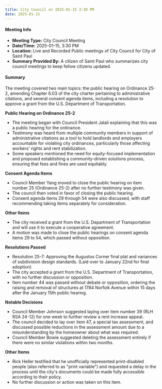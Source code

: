 ```yaml
---
title: City Council on 2025-01-15 3:30 PM
date: 2025-01-15
---
```

#### Meeting Info
- **Meeting Type:** City Council Meeting
- **Date/Time:** 2025-01-15, 3:30 PM
- **Location:** Live and Recorded Public meetings of City Council for City of Saint Paul
- **Summary Provided By:** A citizen of Saint Paul who summarizes city council meetings to keep fellow citizens updated.

#### Summary
The meeting covered two main topics: the public hearing on Ordinance 25-2, amending Chapter 6.03 of the city charter pertaining to administrative citations, and several consent agenda items, including a resolution to approve a grant from the U.S. Department of Transportation.

**Public Hearing on Ordinance 25-2**

- The meeting began with Council President Jalali explaining that this was a public hearing for the ordinance.
- Testimony was heard from multiple community members in support of administrative citations as a tool to hold landlords and employers accountable for violating city ordinances, particularly those affecting workers' rights and rent stabilization.
- Some speakers mentioned the need for equity-focused implementation and proposed establishing a community-driven solutions process, ensuring that fees and fines are used equitably.

**Consent Agenda Items**

- Council Member Yang moved to close the public hearing on item number 25 (Ordinance 25-2) after no further testimony was given.
- The council then voted in favor of closing the public hearing.
- Consent agenda items 29 through 54 were also discussed, with staff recommending taking items separately for consideration.

**Other Items**

- The city received a grant from the U.S. Department of Transportation and will use it to execute a cooperative agreement.
- A motion was made to close the public hearings on consent agenda items 29 to 54, which passed without opposition.

**Resolutions Passed**

- Resolution 25-7: Approving the Augustus Corner final plat and variances of subdivision design standards. (Laid over to January 22nd for final adoption)
- The city accepted a grant from the U.S. Department of Transportation, with no further discussion or opposition.
- Item number 44 was passed without debate or opposition, ordering the raising and removal of structures at 1784 Norfolk Avenue within 15 days after the January 15th public hearing.

**Notable Decisions**

- Council Member Johnson suggested laying over item number 39 (RLH RSA 24-12) for one week to further review a rent increase appeal.
- The council decided to lay over item 47, a special tax assessment, and discussed possible reductions in the assessment amount due to a misunderstanding by the homeowner about what was required.
- Council Member Bowie suggested deleting the assessment entirely if there were no similar violations within two months.

**Other Items**

- Rick Heller testified that he unofficially represented print-disabled people (also referred to as "print variable") and requested a delay in the process until the city's documents could be made fully accessible according to their policy.
- No further discussion or action was taken on this item.

